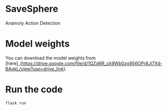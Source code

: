# SaveSphere
Anamoly Action Detection


# Model weights
You can download the model weights from [here]_(https://drive.google.com/file/d/1QZd6R_ck9Wb0zg956OPr8Jj7Xd-BAqkL/view?usp=drive_link).

# Run the code
```
flask run
```



